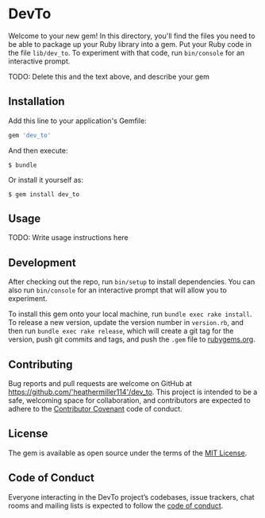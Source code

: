# DevTo

Welcome to your new gem! In this directory, you'll find the files you need to be able to package up your Ruby library into a gem. Put your Ruby code in the file `lib/dev_to`. To experiment with that code, run `bin/console` for an interactive prompt.

TODO: Delete this and the text above, and describe your gem

## Installation

Add this line to your application's Gemfile:

```ruby
gem 'dev_to'
```

And then execute:

    $ bundle

Or install it yourself as:

    $ gem install dev_to

## Usage

TODO: Write usage instructions here

## Development

After checking out the repo, run `bin/setup` to install dependencies. You can also run `bin/console` for an interactive prompt that will allow you to experiment.

To install this gem onto your local machine, run `bundle exec rake install`. To release a new version, update the version number in `version.rb`, and then run `bundle exec rake release`, which will create a git tag for the version, push git commits and tags, and push the `.gem` file to [rubygems.org](https://rubygems.org).

## Contributing

Bug reports and pull requests are welcome on GitHub at https://github.com/'heathermiller114'/dev_to. This project is intended to be a safe, welcoming space for collaboration, and contributors are expected to adhere to the [Contributor Covenant](http://contributor-covenant.org) code of conduct.

## License

The gem is available as open source under the terms of the [MIT License](https://opensource.org/licenses/MIT).

## Code of Conduct

Everyone interacting in the DevTo project’s codebases, issue trackers, chat rooms and mailing lists is expected to follow the [code of conduct](https://github.com/'heathermiller114'/dev_to/blob/master/CODE_OF_CONDUCT.md).
